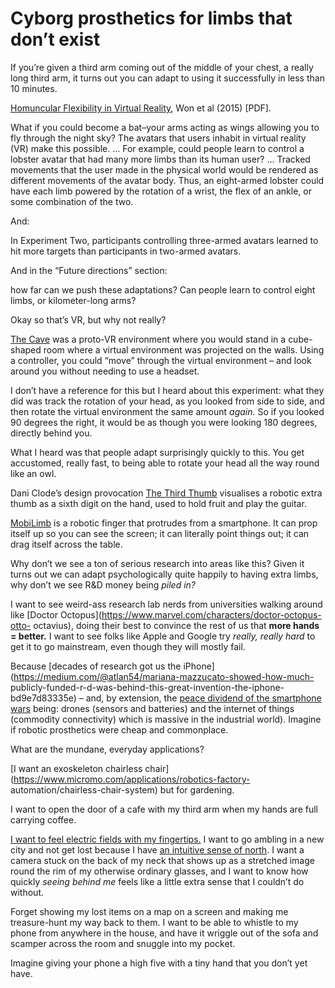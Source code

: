 # Cyborg prosthetics for limbs that don’t exist

If you’re given a third arm coming out of the middle of your chest, a really
long third arm, it turns out you can adapt to using it successfully in less
than 10 minutes.

[Homuncular Flexibility in Virtual
Reality](https://vhil.stanford.edu/mm/2014/won-jcmc-homuncular.pdf), Won et al
(2015) [PDF].

What if you could become a bat–your arms acting as wings allowing you to fly
through the night sky? The avatars that users inhabit in virtual reality (VR)
make this possible. … For example, could people learn to control a lobster
avatar that had many more limbs than its human user? … Tracked movements that
the user made in the physical world would be rendered as different movements
of the avatar body. Thus, an eight-armed lobster could have each limb powered
by the rotation of a wrist, the flex of an ankle, or some combination of the
two.

And:

In Experiment Two, participants controlling three-armed avatars learned to hit
more targets than participants in two-armed avatars.

And in the “Future directions” section:

how far can we push these adaptations? Can people learn to control eight
limbs, or kilometer-long arms?

Okay so that’s VR, but why not really?

[The Cave](https://en.wikipedia.org/wiki/Cave_automatic_virtual_environment)
was a proto-VR environment where you would stand in a cube-shaped room where a
virtual environment was projected on the walls. Using a controller, you could
“move” through the virtual environment – and look around you without needing
to use a headset.

I don’t have a reference for this but I heard about this experiment: what they
did was track the rotation of your head, as you looked from side to side, and
then rotate the virtual environment the same amount _again._ So if you looked
90 degrees the right, it would be as though you were looking 180 degrees,
directly behind you.

What I heard was that people adapt surprisingly quickly to this. You get
accustomed, really fast, to being able to rotate your head all the way round
like an owl.

Dani Clode’s design provocation [The Third
Thumb](https://www.daniclodedesign.com/thethirdthumb) visualises a robotic
extra thumb as a sixth digit on the hand, used to hold fruit and play the
guitar.

[MobiLimb](https://marcteyssier.com/projects/mobilimb/) is a robotic finger
that protrudes from a smartphone. It can prop itself up so you can see the
screen; it can literally point things out; it can drag itself across the
table.

Why don’t we see a ton of serious research into areas like this? Given it
turns out we can adapt psychologically quite happily to having extra limbs,
why don’t we see R&D money being _piled in?_

I want to see weird-ass research lab nerds from universities walking around
like [Doctor Octopus](https://www.marvel.com/characters/doctor-octopus-otto-
octavius), doing their best to convince the rest of us that **more hands =
better.** I want to see folks like Apple and Google try _really, really hard_
to get it to go mainstream, even though they will mostly fail.

Because [decades of research got us the
iPhone](https://medium.com/@atlan54/mariana-mazzucato-showed-how-much-
publicly-funded-r-d-was-behind-this-great-invention-the-iphone-bd9e7d83335e) –
and, by extension, the [peace dividend of the smartphone
wars](https://foreignpolicy.com/2013/04/29/epiphanies-from-chris-anderson/)
being: drones (sensors and batteries) and the internet of things (commodity
connectivity) which is massive in the industrial world). Imagine if robotic
prosthetics were cheap and commonplace.

What are the mundane, everyday applications?

[I want an exoskeleton chairless
chair](https://www.micromo.com/applications/robotics-factory-
automation/chairless-chair-system) but for gardening.

I want to open the door of a cafe with my third arm when my hands are full
carrying coffee.

[I want to feel electric fields with my
fingertips.](https://www.npr.org/templates/story/story.php?storyId=5477830) I
want to go ambling in a new city and not get lost because I have [an intuitive
sense of north](https://sensebridge.net/projects/northpaw/). I want a camera
stuck on the back of my neck that shows up as a stretched image round the rim
of my otherwise ordinary glasses, and I want to know how quickly _seeing
behind me_ feels like a little extra sense that I couldn’t do without.

Forget showing my lost items on a map on a screen and making me treasure-hunt
my way back to them. I want to be able to whistle to my phone from anywhere in
the house, and have it wriggle out of the sofa and scamper across the room and
snuggle into my pocket.

Imagine giving your phone a high five with a tiny hand that you don’t yet
have.
